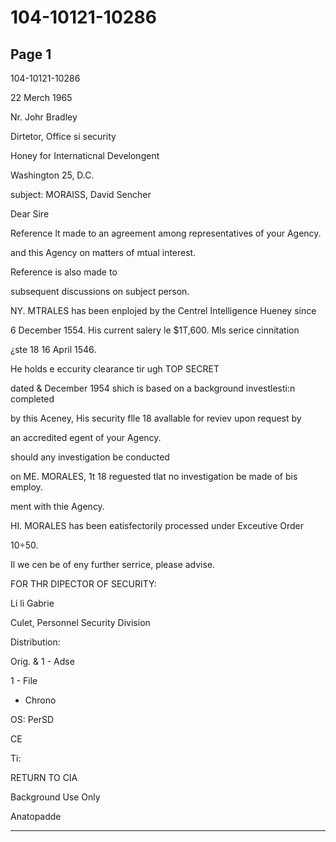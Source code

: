 # 104-10121-10286

## Page 1

104-10121-10286

22 Merch 1965

Nr. Johr Bradley

Dirtetor, Office si security

Honey for Internaticnal Develongent

Washington 25, D.C.

subject: MORAISS, David Sencher

Dear Sire

Reference lt made to an agreement among representatives of your Agency.

and this Agency on matters of mtual interest.

Reference is also made to

subsequent discussions on subject person.

NY. MTRALES has been enplojed by the Centrel Intelligence Hueney since

6 December 1554. His current salery le $1T,600. Mls serice cinnitation

¿ste 18 16 April 1546.

He holds e eccurity clearance tir ugh TOP SECRET

dated & December 1954 shich is based on a background investlesti:n completed

by this Aceney, His security flle 18 avallable for reviev upon request by

an accredited egent of your Agency.

should any investigation be conducted

on ME. MORALES, 1t 18 reguested tlat no investigation be made of bis employ.

ment with thie Agency.

HI. MORALES has been eatisfectorily processed under Exceutive Order

10÷50.

Il we cen be of eny further serrice, please advise.

FOR THR DIPECTOR OF SECURITY:

Li li Gabrie

Culet, Personnel Security Division

Distribution:

Orig. & 1 - Adse

1 - File

- Chrono

OS: PerSD

CE

Ti:

RETURN TO CIA

Background Use Only

Anatopadde

---

